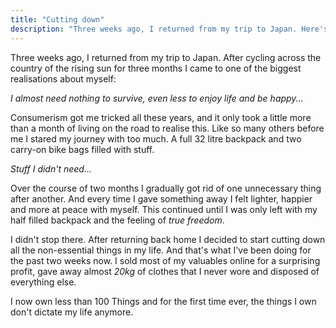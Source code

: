 ```yaml
---
title: "Cutting down"
description: "Three weeks ago, I returned from my trip to Japan. Here's the one thing I've learned."
---
```

Three weeks ago, I returned from my trip to Japan. After cycling across the country of the rising sun for three months I came to one of the biggest realisations about myself:  

*I almost need nothing to survive, even less to enjoy life and be happy...*

Consumerism got me tricked all these years, and it only took a little more than a month of living on the road to realise this. 
Like so many others before me I stared my journey with too much. A full 32 litre backpack and two carry-on bike bags filled with stuff. 

*Stuff I didn't need...*

Over the course of two months I gradually got rid of one unnecessary thing after another. And every time I gave something away I felt lighter, happier and more at peace with myself. This continued until I was only left with my half filled backpack and the feeling of *true freedom*.

I didn't stop there. After returning back home I decided to start cutting down all the non-essential things in my life. And that's what I've been doing for the past two weeks now. I sold most of my valuables online for a surprising profit, gave away almost *20kg* of clothes that I never wore and disposed of everything else.

I now own less than 100 Things and for the first time ever, the things I own don't dictate my life anymore.
